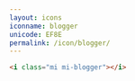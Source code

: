 ```yaml
---
layout: icons
iconname: blogger
unicode: EF8E
permalink: /icon/blogger/
---
```


``` html
<i class="mi mi-blogger"></i>
```
